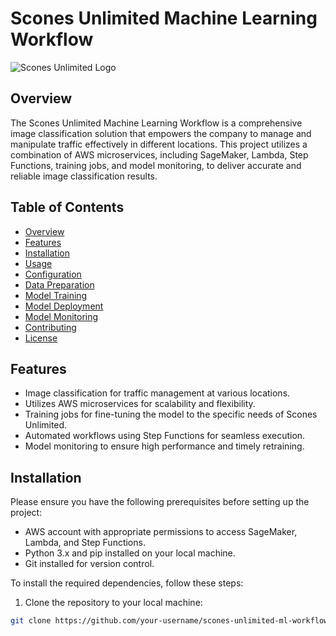 # Scones Unlimited Machine Learning Workflow

![Scones Unlimited Logo](https://example.com/scones_unlimited_logo.png) <!-- Replace with the actual logo URL -->

## Overview

The Scones Unlimited Machine Learning Workflow is a comprehensive image classification solution that empowers the company to manage and manipulate traffic effectively in different locations. This project utilizes a combination of AWS microservices, including SageMaker, Lambda, Step Functions, training jobs, and model monitoring, to deliver accurate and reliable image classification results.

## Table of Contents

- [Overview](#overview)
- [Features](#features)
- [Installation](#installation)
- [Usage](#usage)
- [Configuration](#configuration)
- [Data Preparation](#data-preparation)
- [Model Training](#model-training)
- [Model Deployment](#model-deployment)
- [Model Monitoring](#model-monitoring)
- [Contributing](#contributing)
- [License](#license)

## Features

- Image classification for traffic management at various locations.
- Utilizes AWS microservices for scalability and flexibility.
- Training jobs for fine-tuning the model to the specific needs of Scones Unlimited.
- Automated workflows using Step Functions for seamless execution.
- Model monitoring to ensure high performance and timely retraining.

## Installation

Please ensure you have the following prerequisites before setting up the project:

- AWS account with appropriate permissions to access SageMaker, Lambda, and Step Functions.
- Python 3.x and pip installed on your local machine.
- Git installed for version control.

To install the required dependencies, follow these steps:

1. Clone the repository to your local machine:

```bash
git clone https://github.com/your-username/scones-unlimited-ml-workflow.git
